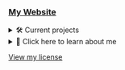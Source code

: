 ### [My Website](https://pikakid98.github.io)

<details>
<summary>🛠️ Current projects</summary>

- Currently working on a new Pikakid98 Games website `(1/20)`
   <details>
    
	- [ ] `WIP` [Main page](https://pikakid98-games.github.io/)
	- [x] [Adventure Guy](https://pikakid98-games.github.io/adventure-guy)
	- [ ] PurrCatory
	- [ ] SonicboomColt Classics
	- [ ] Pikakid98 Classic Game Collection
	- [ ] Pikakid98 & SonicboomColt Classics
	- [ ] The Story Of A Succubus Named Candice
	- [ ] The Computer
	- [ ] `WIP`Pikakid98 (Youtuber) Fangame Collection
	- [x] [Cave Of The Dead](https://pikakid98-games.github.io/cave-of-the-dead)
	- [ ] The Legend Of Zelda: Sword Of Destiny
	- [ ] Pikakid98 Studios Game Gallery
	- [ ] Markiplier’s Mansion
	- [ ] 8-Bit Markiplier
	- [ ] JackSepticEye: Into The System
	- [ ] Techron
	- [ ] Cave Of The Dead 2: Dimensional Disaster
	- [ ] Cave Of The Dead Remastered
	- [ ] PHE Adventures
	- [ ] Pikakid98 Launcher: Special Edition `This will include all of the games as they were all make FOR the launcher and not just included`
  
   </details>

- Decompiling my old GameMaker Studio games `(7/15)`
   <details>

	- [ ] 8-Bit Markiplier
	- [ ] Cave Of The Dead Remastered
	- [ ] Cave Of The Dead 2: Dimensional Disaster `Debug Build`
	- [ ] Cave Of The Dead 2: Dimensional Disaster `Release Build`
	- [ ] Minecraft 2D (GMS) `Original by SonicboomColt`
	- [ ] Ninja (GMS) `Original by SonicboomColt`
	- [x] PHE Adventures
	- [x] Pikakid98 & SonicboomColt Classics
	- [x] Pikakid98 (Youtuber) Fangame Collection
	- [x] Pikakid98 Classic Game Collection
	- [x] PurrCatory `Alpha Build`
	- [x] PurrCatory `Demo Build`
	- [ ] RobotKiller (GMS) `Original by SonicboomColt`
	- [x] SonicboomColt Classics
	- [ ] The Computer

   </details>

- Working on my first DooM WAD

- Working on Museum Of The Dead (A Cave Of The Dead Port/Remaster/Compilation) `(1/10)`
	<details>

	#### Porting
	- [ ] Cave Of The Dead (Classic & OG)
	- [ ] Cab Ov Did
	- [ ] Cave Of The Dead: Remastered
	- [x] `NEW!` Prototype Of The Dead
	- [ ] Cave Of The Dead 2: Dimensional Disaster
	#### QOL Fixes
	- [ ] Cave Of The Dead (Classic & OG)
	- [ ] Cab Ov Did
	- [ ] Cave Of The Dead: Remastered
	- [ ] `NEW!` Prototype Of The Dead
	- [ ] Cave Of The Dead 2: Dimensional Disaster

   </details>

</details>


<details>
<summary>📁 Click here to learn about me </summary>

Hey, It's yo girl Pikakid98. A Trans, Bi, Furry who codes, makes YouTube videos and does voice work ;)
\
 ️‍⚧️ Pronouns: She/Her


# Projects
| Name | Status | Engine/Language | Creation Year | Price | FLOSS | Type
| --- | --- |--- | --- | --- | --- | --- |
[YouTube](https://pikakid98.github.io/yt/) | On-Hold | | 2012 - 2024 | | | Hobby
[Adventure Guy](https://pikakid98-games.github.io/adventure-guy/) | Complete (Game Jam version) | Game Maker 8.2 / Game Maker Language | 2023 | Name your own price (Game Jam) | Yes | Game
[Voice work](https://pikakid98.github.io/support-me/hire-me) | On-Hold | | TBA | Prices vary | | Job
[Compile-in-ator](https://github.com/Git-Pikakid98/Compile-in-ator) | Active | AutoHotkey | 2023 | Freeware | Yes | Tool
[AnyCLIToGUI](https://github.com/Git-Pikakid98/AnyCLItoGUI) | Active | AutoHotkey | 2024 | Freeware | Yes | Tool
[EditorHandlerForAHKv1&2](https://github.com/Git-Pikakid98/EditorHandlerForAHKv1-2) | Active | AutoHotkey | 2024 | Freeware | Yes | Tool
[Sym-Biote](https://github.com/Git-Pikakid98/Sym-Biote) | Active | AutoHotkey | 2024 | Freeware | Yes | Tool
[np2nyaa](https://github.com/Git-Pikakid98/np2nyaa) | Active | AutoHotkey | 2024 | Freeware | Yes | Tool
[NoAdmin](https://github.com/Git-Pikakid98/NoAdmin) | Active | AutoHotkey | 2023 | Freeware | Yes | Tool
Secret Project | In-Development | Game Maker 8.2 / Game Maker Language / AutoHotkey | TBA | Freeware | Not Yet | Multi-App Launcher
Secret Project | Planned | Game Maker 8.2 / Game Maker Language / AutoHotkey | TBA | Freeware | Not Yet | Multi-Game Launcher
[Pikakid98 Launcher](https://github.com/Git-Pikakid98/pikakid98-launcher) | On-Hold | Game Maker 8.1 / Game Maker Language / Batch / Visual Basic | 2021 | Freeware | Yes | Multi-App Launcher
Secret Project | In-Development | Game Maker 8.2 / Game Maker Language | TBA | Freeware | Not Yet | Game Compilation
[The Story Of A Succubus Named Candice](https://pikakid98games.wordpress.com/thestoryofasuccubusnamedcandice/) | On Hold | RPG Maker VX Ace / Ruby | 2016 | Freeware | No (But it's easy to find the code) | Game
[Pika's Greenscreen Repo](https://github.com/Git-Pikakid98/pikas-greenscreen-repo) | Abandoned (May come back) | | 2022 | Freeware ([CC](https://creativecommons.org/)) | N/A | Video files
[DeclutterTube](https://github.com/Git-Pikakid98/decluttertube) | Active |  | 2023 | Freeware | Yes | uBlock Origin filters
Collection Of Collections | On-Hold | Game Maker 8.2 / Game Maker Language | TBA | Freeware | Not Yet | Multi-Launcher Launcher
Secret Project | In-Development | Game Maker 8.2 / Game Maker Language / AutoHotkey / Batch | TBA | Freeware | Not Yet | Tool
[The Legend Of Zelda: Sword Of Destiny](https://pikakid98games.wordpress.com/thelegendofzeldaswordofdestiny) | Finished (Plan to remake it)  | Game Maker 8.1 / Game Maker Language | 2013 | Fangame | Yes | Game
[Cave Of The Dead](https://pikakid98-games.github.io/cave-of-the-dead) | Finished | Game Maker 8.1 / Game Maker Language | 2012 | Freeware | Yes | Game


<details>
<summary>📁 Other Projects</summary>

| Name | Status | Engine/Language | Creation Year | Price | FLOSS | Type
| --- | --- |--- | --- | --- | --- | --- |
[PLUpdater](https://github.com/Git-Pikakid98/pikakid98-launcher-updater) | Cancelled (Will be replaced in the future) | Batch / Visual Basic | 2021 | Freeware | Yes | Multi-App Launcher
[Simple M3U Maker](https://github.com/Git-Pikakid98/simple-m3u-maker) | On-Hold (Plan to remake it) | Batch | 2021 | Freeware | Yes | Tool
[PurrCatory](https://pikakid98games.wordpress.com/purrcatory) | Cancelled | Game Maker Studio / Game Maker Language | 2015 | Freeware | Not Yet | Game
[The Computer](https://pikakid98games.wordpress.com/thecomputer) | Cancelled | Game Maker Studio / Game Maker Language | 2016 | Freeware | Not Yet | Game
[Pikakid98 (YouTuber) Fan Game Collection](https://pikakid98games.wordpress.com/pikakid98youtuberfangamecollection) | Cancelled | Game Maker Studio / Game Maker Language | 2019 | Freeware | Not Yet | Game Compilation
[Pikakid98 & SonicboomColt Classics](https://pikakid98games.wordpress.com/pikakid98andsonicboomcoltclassics) | Cancelled | Game Maker Studio / Game Maker Language | 2019 | Freeware | Not Yet | Game Compilation
[Pikakid98 Studios Game Gallery](https://pikakid98games.wordpress.com/pikakid98studiosgamegallery) | Cancelled | Game Maker 8.1 / Game Maker Language | 2015 - 2016 (?) | Freeware | Not yet | Game
[Markiplier's Mansion](https://github.com/Git-Pikakid98/markipliers-mansion-demo) | Cancelled | RPG Maker VX Ace / Ruby | 2015 | Fangame | Yes | Game
[8-Bit Markiplier](https://pikakid98games.wordpress.com/8-bitmarkiplier) | Cancelled | Game Maker Studio / Game Maker Language | 2015 | Fangame | No (Lost the src) | Game
[JackSepticEye: Into The System](https://pikakid98games.wordpress.com/jacksepticeyeintothesystem) | Cancelled | RPG Maker VX Ace / Ruby | 2015 - 2016 (?) | Fangame | Not yet | Game
[Techron](https://pikakid98games.wordpress.com/techron) | Cancelled | RPG Maker VX Ace / Ruby | 2015 - 2016 (?) | Freeware | Not yet | Game
[Cave Of The Dead 2: Dimensional Disaster](https://pikakid98games.wordpress.com/caveofthedead2) | Cancelled | Game Maker Studio / Game Maker Language | 2018 | Freeware | Not Yet | Game
[Cave Of The Dead Remastered](https://pikakid98games.wordpress.com/caveofthedeadremastered) | Cancelled | Game Maker Studio / Game Maker Language | 2018 | Freeware | Yes (No guarantees of it working) | Game
[PHE Adventures](https://pikakid98games.wordpress.com/pheadventures) | Cancelled | Game Maker Studio / Game Maker Language | 2018 | Freeware | Yes | Game
[Pikakid98 Launcher: Special Edition](https://github.com/Git-Pikakid98/pikakid98-launcher-se) | Finished | Game Maker 8.1 / Batch | 2022 | Freeware | Yes | Multi-App Launcher
[Cat Warfare Pre-Alpha Archive](https://github.com/Git-Pikakid98/cat-warfare-pre-alpha-archive) | On-Hold (Plan to remake) | Game Maker 8.1 / Game Maker Language | 2021 | Freeware | Yes | Game Compilation
[Cab Ov Did](https://github.com/Git-Pikakid98/pikakid98-launcher-se) | Finished | Game Maker 8.1 / Game Maker Language | 2022 | Freeware | Yes | Game
[Cet Werfur](https://github.com/Git-Pikakid98/cet-werfur) | Finished | Game Maker 8.1 / Game Maker Language | 2022 | Freeware | Yes | Game
[Merk Minshun](https://github.com/Git-Pikakid98/merk-minshun) | Finished | RPG Maker VX Ace / Ruby | 2022 | Freeware | Yes | Game
[Sempbul Mu3r Mekur](https://github.com/Git-Pikakid98/sempbul-m3ur-mekur) | Finished | Batch | 2022 | Freeware | Yes | Tool (Joke)

<details>
<summary>📁 Replaced projects</summary>
  
| Name | Status | Engine/Language | Creation Year | Price | FLOSS | Type
| --- | --- |--- | --- | --- | --- | --- |
[Pikakid98 Classic Game Collection](https://pikakid98games.wordpress.com/pikakid98andsonicboomcoltclassics) | [Replaced](https://pikakid98games.wordpress.com/pikakid98andsonicboomcoltclassics) | Game Maker Studio / Game Maker Language | 2016 | Freeware | Not Yet | Game Compilation
[SonicboomColt Classics](https://pikakid98games.wordpress.com/pikakid98andsonicboomcoltclassics) | [Replaced](https://pikakid98games.wordpress.com/pikakid98andsonicboomcoltclassics) | Game Maker Studio / Game Maker Language | 2016 | Freeware | Not Yet | Game Compilation

</details>

<details>
<summary>📁 Unreleased projects</summary>

| Name | Engine/Language | Type | Reason | About | Progress | Has Src
| --- | --- |--- | --- | --- | --- | --- |
[Poké Pals Runner](https://pikakid98games.wordpress.com/pokepalsrunner/) | Game Maker 8.0 / Game Maker Language | Game | School project. Forgot to back it up ;-; | A pretty bad runner game starring the cast of [Poké Park 2: Wonders Beyond](https://en.wikipedia.org/wiki/Pok%C3%A9Park_2%3A_Wonders_Beyond) | Around 90% (Maybe) ;-; | No
[Unnamed Space Shooter (Starring Pix)](https://pikakid98games.wordpress.com/unnamedspaceshooterstarringpix/) | Game Maker Studio / Game Maker Language | Game | Too ambitious | A vertical scrolling space shooter with an 8-Bit art style | Title only | No
[The House Of Ghouls And Traps (THOGAT)](https://pikakid98games.wordpress.com/thehouseofghoulsandtraps) | Game Maker Studio / Game Maker Language | Game | Too ambitious | A point and click horror game set in a mysterious mansion | Title only | No
[Pikakid98’s Adventure](https://pikakid98games.wordpress.com/pikakid98sadventure) | RPG Maker VX Ace / Ruby | Game | Pure cringe | An adventure starring me and a bunch of original characters that are all just as cringy | Idk.. uh.. maybe around 25% | Yes
[Cat Warfare Demake](https://pikakid98games.wordpress.com/catwarfaredemake) | RPG Maker VX Ace / Ruby | Game | It was a passing idea that I got bored of due to being too ambitious | Cat Warfare reimagined as a Game Boy style RPG | Single level | Yes
[Five Nights At Freddy’s: Purple Guy Origins](https://pikakid98games.wordpress.com/fnafpurpleguyorigins) | RPG Maker VX Ace / Ruby | Game | I hated the idea | Inspired by [Five Nights At F**kboy's](https://gamejolt.com/games/fnafbcc/532194) to make a "serious" FNAF RPG | Single level | Yes
[Overtale: Sans' Adventure](https://pikakid98games.wordpress.com/overtalesansadventure) | RPG Maker VX Ace / Ruby | Game | I hated the idea | A Sans RPG.. That was it | Single level | Yes
[Sheep](https://pikakid98games.wordpress.com/sheep) | RPG Maker VX Ace / Ruby | Game | Lack of energy + Break up from EyeShellJones (Dual effort) | A game akin to [OFF](https://off.fandom.com/wiki/OFF_Wiki) and [Suits](https://store.steampowered.com/app/410670/Suits_A_Business_RPG/) | Single level | No
[Cave Of The Dead †](https://pikakid98games.wordpress.com/caveofthedeadplus) | Game Maker Studio / Game Maker Language | Game | Gave up + Lost src | A reimagining of COTD in Spelunky style | Title only | No
MCrusadr | Batch | Tool | Lack of energy | A [Super Smash Bros. Crusade](https://smash-crusade.itch.io/crusade) mod loader | ~ 50% | Yes

</details>

</details>

# Coding languages that I know
| Language | Skill Level |
| --- | --- |
![ahk](/icons/ahk.png) AutoHotkey | Decent
![cmd](/icons/cmd.png) Batch (aka Windows Command Prompt) | Decent
![md](/icons/markdown.png) Markdown | Iffy
![gm](/icons/gm.png) Game Maker Language | Iffy
![vb](/icons/vb.png) VBScript | A little
![rb](/icons/rb.png) Ruby | A little
![sh](/icons/sh.png) Bash (aka Linux Command Prompt) | A little
![html](/icons/html.png) HTML | A little
![ps](/icons/ps.png) PowerShell | A little
![py](/icons/py.png) Python | Basically nothing
![cs](/icons/cs.png) C# | Basically nothing
![js](/icons/js.png) JavaScript | Basically nothing
![css](/icons/css.png) CSS | Basically nothing

</details>

[View my license](https://github.com/pikakid98/pikakid98?tab=License-1-ov-file)